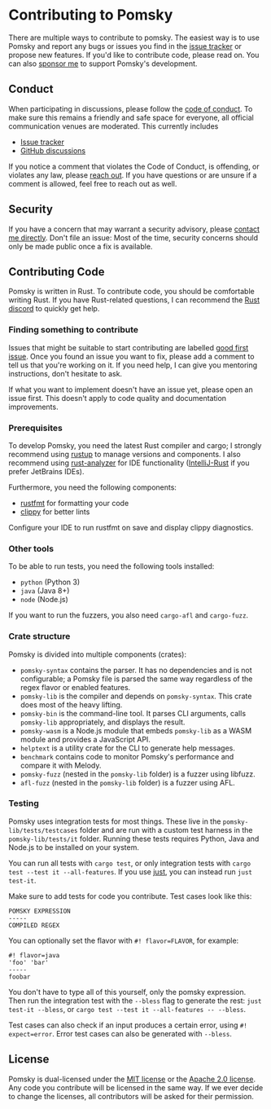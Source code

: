 # Contributing to Pomsky

There are multiple ways to contribute to pomsky. The easiest way is to use Pomsky and report any bugs or issues you find in the [issue tracker](https://github.com/rulex-rs/pomsky/issues) or propose new features. If you'd like to contribute code, please read on. You can also [sponsor me](https://github.com/sponsors/Aloso) to support Pomsky's development.

## Conduct

When participating in discussions, please follow the [code of conduct](./CODE_OF_CONDUCT.md). To make sure this remains a friendly and safe space for everyone, all official communication venues are moderated. This currently includes

- [Issue tracker](https://github.com/rulex-rs/pomsky/issues)
- [GitHub discussions](https://github.com/rulex-rs/pomsky/discussions)

If you notice a comment that violates the Code of Conduct, is offending, or violates any law, please [reach out](mailto:ludwig.stecher@gmx.de). If you have questions or are unsure if a comment is allowed, feel free to reach out as well.

## Security

If you have a concern that may warrant a security advisory, please [contact me directly](mailto:ludwig.stecher@gmx.de). Don't file an issue: Most of the time, security concerns should only be made public once a fix is available.

## Contributing Code

Pomsky is written in Rust. To contribute code, you should be comfortable writing Rust. If you have Rust-related questions, I can recommend the [Rust discord](https://discord.gg/rust-lang) to quickly get help.

### Finding something to contribute

Issues that might be suitable to start contributing are labelled [good first issue](https://github.com/rulex-rs/pomsky/issues?q=is%3Aopen+is%3Aissue+label%3A%22good+first+issue%22). Once you found an issue you want to fix, please add a comment to tell us that you're working on it. If you need help, I can give you mentoring instructions, don't hesitate to ask.

If what you want to implement doesn't have an issue yet, please open an issue first. This doesn't apply to code quality and documentation improvements.

### Prerequisites

To develop Pomsky, you need the latest Rust compiler and cargo; I strongly recommend using [rustup](https://rustup.rs/) to manage versions and components. I also recommend using [rust-analyzer](https://rust-analyzer.github.io/) for IDE functionality ([IntelliJ-Rust](https://intellij-rust.github.io/) if you prefer JetBrains IDEs).

Furthermore, you need the following components:

- [rustfmt](https://github.com/rust-lang/rustfmt) for formatting your code
- [clippy](https://doc.rust-lang.org/clippy/) for better lints

Configure your IDE to run rustfmt on save and display clippy diagnostics.

### Other tools

To be able to run tests, you need the following tools installed:

- `python` (Python 3)
- `java` (Java 8+)
- `node` (Node.js)

If you want to run the fuzzers, you also need `cargo-afl` and `cargo-fuzz`.

### Crate structure

Pomsky is divided into multiple components (crates):

- `pomsky-syntax` contains the parser. It has no dependencies and is not configurable; a Pomsky file is parsed the same way regardless of the regex flavor or enabled features.
- `pomsky-lib` is the compiler and depends on `pomsky-syntax`. This crate does most of the heavy lifting.
- `pomsky-bin` is the command-line tool. It parses CLI arguments, calls `pomsky-lib` appropriately, and displays the result.
- `pomsky-wasm` is a Node.js module that embeds `pomsky-lib` as a WASM module and provides a JavaScript API.
- `helptext` is a utility crate for the CLI to generate help messages.
- `benchmark` contains code to monitor Pomsky's performance and compare it with Melody.
- `pomsky-fuzz` (nested in the `pomsky-lib` folder) is a fuzzer using libfuzz.
- `afl-fuzz` (nested in the `pomsky-lib` folder) is a fuzzer using AFL.

### Testing

Pomsky uses integration tests for most things. These live in the `pomsky-lib/tests/testcases` folder and are run with a custom test harness in the `pomsky-lib/tests/it` folder. Running these tests requires Python, Java and Node.js to be installed on your system.

You can run all tests with `cargo test`, or only integration tests with `cargo test --test it --all-features`. If you use [just](https://github.com/casey/just), you can instead run `just test-it`.

Make sure to add tests for code you contribute. Test cases look like this:

```
POMSKY EXPRESSION
-----
COMPILED REGEX
```

You can optionally set the flavor with `#! flavor=FLAVOR`, for example:

```
#! flavor=java
'foo' 'bar'
-----
foobar
```

You don't have to type all of this yourself, only the pomsky expression. Then run the integration test with the `--bless` flag to generate the rest: `just test-it --bless`, or `cargo test --test it --all-features -- --bless`.

Test cases can also check if an input produces a certain error, using `#! expect=error`. Error test cases can also be generated with `--bless`.

## License

Pomsky is dual-licensed under the [MIT license](https://opensource.org/licenses/MIT) or the [Apache 2.0 license](https://opensource.org/licenses/Apache-2.0). Any code you contribute will be licensed in the same way. If we ever decide to change the licenses, all contributors will be asked for their permission.
